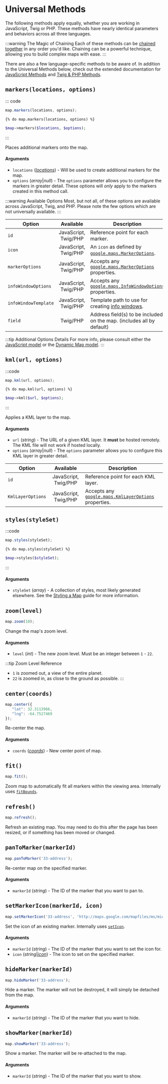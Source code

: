 # Universal Methods

The following methods apply equally, whether you are working in JavaScript, Twig or PHP. These methods have nearly identical parameters and behaviors across all three languages.

:::warning The Magic of Chaining
Each of these methods can be [chained together](/dynamic-maps/chaining/) in any order you'd like. Chaining can be a powerful technique, allowing you to build complex maps with ease.
:::

There are also a few language-specific methods to be aware of. In addition to the Universal Methods below, check out the extended documentation for [JavaScript Methods](/dynamic-maps/javascript-methods/) and [Twig & PHP Methods](/dynamic-maps/twig-php-methods/).

## `markers(locations, options)`

::: code
```js
map.markers(locations, options);
```
```twig
{% do map.markers(locations, options) %}
```
```php
$map->markers($locations, $options);
```
:::

Places additional markers onto the map.

#### Arguments

 - `locations` (_[locations](/dynamic-maps/locations/)_) - Will be used to create additional markers for the map.
 - `options` (_array_|_null_) - The `options` parameter allows you to configure the markers in greater detail. These options will _only_ apply to the markers created in this method call.

:::warning Available Options
Most, but not all, of these options are available across JavaScript, Twig, and PHP. Please note the few options which are not universally available.
:::
 
| Option               | Available            | Description |
|----------------------|:--------------------:|-------------|
| `id`                 | JavaScript, Twig/PHP | Reference point for each marker. |
| `icon`               | JavaScript, Twig/PHP | An `icon` as defined by [`google.maps.MarkerOptions`](https://developers.google.com/maps/documentation/javascript/reference/marker#MarkerOptions.icon). |
| `markerOptions`      | JavaScript, Twig/PHP | Accepts any [`google.maps.MarkerOptions`](https://developers.google.com/maps/documentation/javascript/reference/marker#MarkerOptions) properties. |
| `infoWindowOptions`  | JavaScript, Twig/PHP | Accepts any [`google.maps.InfoWindowOptions`](https://developers.google.com/maps/documentation/javascript/reference/info-window#InfoWindowOptions) properties. |
| `infoWindowTemplate` | JavaScript, Twig/PHP | Template path to use for creating [info windows](/dynamic-maps/info-windows/). |
| `field`              | Twig/PHP             | Address field(s) to be included on the map. (includes all by default) |

:::tip Additional Options Details
For more info, please consult either the [JavaScript model](/models/javascript/#markers-locations-options) or the [Dynamic Map model](/models/dynamic-map-model/#markers-locations-options).
:::

## `kml(url, options)`

:::code
```js
map.kml(url, options);
```
```twig
{% do map.kml(url, options) %}
```
```php
$map->kml($url, $options);
```
:::

Applies a KML layer to the map.

#### Arguments

 - `url` (_string_) - The URL of a given KML layer. It **must** be hosted remotely. The KML file will not work if hosted locally.
 - `options` (_array_|_null_) - The `options` parameter allows you to configure this KML layer in greater detail.

| Option             | Available            | Description |
|--------------------|:--------------------:|-------------|
| `id`               | JavaScript, Twig/PHP | Reference point for each KML layer. |
| `KmlLayerOptions`  | JavaScript, Twig/PHP | Accepts any [`google.maps.KmlLayerOptions`](https://developers.google.com/maps/documentation/javascript/reference/kml#KmlLayerOptions) properties. |

## `styles(styleSet)`

:::code
```js
map.styles(styleSet);
```
```twig
{% do map.styles(styleSet) %}
```
```php
$map->styles($styleSet);
```
:::

#### Arguments

 - `styleSet` (_array_) - A collection of styles, most likely generated elsewhere. See the [Styling a Map](/guides/styling-a-map/) guide for more information.

## `zoom(level)`

```js
map.zoom(10);
```

Change the map's zoom level.

#### Arguments

 - `level` (_int_) - The new zoom level. Must be an integer between `1` - `22`.
 
:::tip Zoom Level Reference
 - `1` is zoomed out, a view of the entire planet.
 - `22` is zoomed in, as close to the ground as possible.
:::

## `center(coords)`

```js
map.center({
   "lat": 32.3113966,
   "lng": -64.7527469
});
```

Re-center the map.

#### Arguments

 - `coords` (_[coords](/models/coordinates/)_) - New center point of map.

## `fit()`

```js
map.fit();
```

Zoom map to automatically fit all markers within the viewing area. Internally uses [`fitBounds`](https://developers.google.com/maps/documentation/javascript/reference/map#Map.fitBounds).

## `refresh()`

```js
map.refresh();
```

Refresh an existing map. You may need to do this after the page has been resized, or if something has been moved or changed.

## `panToMarker(markerId)`

```js
map.panToMarker('33-address');
```

Re-center map on the specified marker.

#### Arguments

 - `markerId` (_string_) - The ID of the marker that you want to pan to.

## `setMarkerIcon(markerId, icon)`

```js
map.setMarkerIcon('33-address', 'http://maps.google.com/mapfiles/ms/micons/green.png');
```

Set the icon of an existing marker. Internally uses [`setIcon`](https://developers.google.com/maps/documentation/javascript/reference/marker#Marker.setIcon).

#### Arguments

 - `markerId` (_string_) - The ID of the marker that you want to set the icon for.
 - `icon` (_string_|_[icon](https://developers.google.com/maps/documentation/javascript/reference/marker#Marker.setIcon)_) - The icon to set on the specified marker.

## `hideMarker(markerId)`

```js
map.hideMarker('33-address');
```

Hide a marker. The marker will not be destroyed, it will simply be detached from the map.

#### Arguments

 - `markerId` (_string_) - The ID of the marker that you want to hide.

## `showMarker(markerId)`

```js
map.showMarker('33-address');
```

Show a marker. The marker will be re-attached to the map.

#### Arguments

 - `markerId` (_string_) - The ID of the marker that you want to show.
